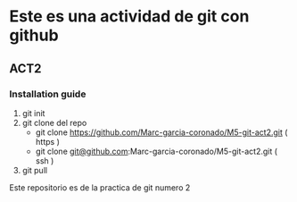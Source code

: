 # Este es una actividad de git con github
## ACT2

### Installation guide
1. git init
2. git clone del repo
   - git clone https://github.com/Marc-garcia-coronado/M5-git-act2.git ( https )
   - git clone git@github.com:Marc-garcia-coronado/M5-git-act2.git ( ssh )
3. git pull

Este repositorio es de la practica de git numero 2
